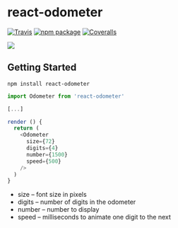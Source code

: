 # react-odometer

[![Travis][build-badge]][build]
[![npm package][npm-badge]][npm]
[![Coveralls][coveralls-badge]][coveralls]


[build-badge]: https://img.shields.io/travis/user/repo/master.png?style=flat-square
[build]: https://travis-ci.org/user/repo

[npm-badge]: https://img.shields.io/npm/v/npm-package.png?style=flat-square
[npm]: https://www.npmjs.org/package/npm-package

[coveralls-badge]: https://img.shields.io/coveralls/user/repo/master.png?style=flat-square
[coveralls]: https://coveralls.io/github/user/repo



![](http://g.recordit.co/PGFrJB3Qm3.gif)

## Getting Started

```
npm install react-odometer
```

```javascript
import Odometer from 'react-odometer'

[...]

render () {
  return (
    <Odometer
      size={72}
      digits={4}
      number={1500}
      speed={500}
    />
  )
}
```

- size – font size in pixels
- digits – number of digits in the odometer
- number – number to display
- speed – milliseconds to animate one digit to the next
